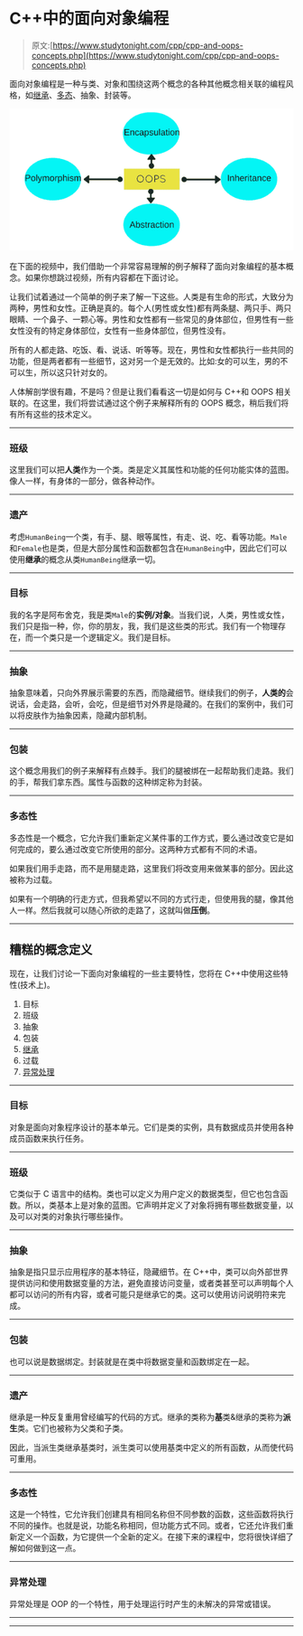 # C++中的面向对象编程

> 原文:[https://www.studytonight.com/cpp/cpp-and-oops-concepts.php](https://www.studytonight.com/cpp/cpp-and-oops-concepts.php)

面向对象编程是一种与类、对象和围绕这两个概念的各种其他概念相关联的编程风格，如[继承](overview-of-inheritance.php)、[多态](function-overriding.php)、抽象、封装等。

![Basic OOPS concepts in c++](img/fc2c42c90ed2951f8ea1170c83f26572.png)

在下面的视频中，我们借助一个非常容易理解的例子解释了面向对象编程的基本概念。如果你想跳过视频，所有内容都在下面讨论。

让我们试着通过一个简单的例子来了解一下这些。人类是有生命的形式，大致分为两种，男性和女性。正确是真的。每个人(男性或女性)都有两条腿、两只手、两只眼睛、一个鼻子、一颗心等。男性和女性都有一些常见的身体部位，但男性有一些女性没有的特定身体部位，女性有一些身体部位，但男性没有。

所有的人都走路、吃饭、看、说话、听等等。现在，男性和女性都执行一些共同的功能，但是两者都有一些细节，这对另一个是无效的。比如:女的可以生，男的不可以生，所以这只针对女的。

人体解剖学很有趣，不是吗？但是让我们看看这一切是如何与 C++和 OOPS 相关联的。在这里，我们将尝试通过这个例子来解释所有的 OOPS 概念，稍后我们将有所有这些的技术定义。

* * *

### 班级

这里我们可以把**人类**作为一个类。类是定义其属性和功能的任何功能实体的蓝图。像人一样，有身体的一部分，做各种动作。

* * *

### 遗产

考虑`HumanBeing`一个类，有手、腿、眼等属性，有走、说、吃、看等功能。`Male`和`Female`也是类，但是大部分属性和函数都包含在`HumanBeing`中，因此它们可以使用**继承**的概念从类`HumanBeing`继承一切。

* * *

### 目标

我的名字是阿布舍克，我是类`Male`的**实例/对象**。当我们说，人类，男性或女性，我们只是指一种，你，你的朋友，我，我们是这些类的形式。我们有一个物理存在，而一个类只是一个逻辑定义。我们是目标。

* * *

### 抽象

抽象意味着，只向外界展示需要的东西，而隐藏细节。继续我们的例子，**人类的**会说话，会走路，会听，会吃，但是细节对外界是隐藏的。在我们的案例中，我们可以将皮肤作为抽象因素，隐藏内部机制。

* * *

### 包装

这个概念用我们的例子来解释有点棘手。我们的腿被绑在一起帮助我们走路。我们的手，帮我们拿东西。属性与函数的这种绑定称为封装。

* * *

### 多态性

多态性是一个概念，它允许我们重新定义某件事的工作方式，要么通过改变它是如何完成的，要么通过改变它所使用的部分。这两种方式都有不同的术语。

如果我们用手走路，而不是用腿走路，这里我们将改变用来做某事的部分。因此这被称为过载。

如果有一个明确的行走方式，但我希望以不同的方式行走，但使用我的腿，像其他人一样。然后我就可以随心所欲的走路了，这就叫做**压倒**。

* * *

## 糟糕的概念定义

现在，让我们讨论一下面向对象编程的一些主要特性，您将在 C++中使用这些特性(技术上)。

1.  目标
2.  班级
3.  抽象
4.  包装
5.  [继承](overview-of-inheritance.php)
6.  过载
7.  [异常处理](exception-handling-in-cpp.php)

* * *

### 目标

对象是面向对象程序设计的基本单元。它们是类的实例，具有数据成员并使用各种成员函数来执行任务。

* * *

### 班级

它类似于 C 语言中的结构。类也可以定义为用户定义的数据类型，但它也包含函数。所以，类基本上是对象的蓝图。它声明并定义了对象将拥有哪些数据变量，以及可以对类的对象执行哪些操作。

* * *

### 抽象

抽象是指只显示应用程序的基本特征，隐藏细节。在 C++中，类可以向外部世界提供访问和使用数据变量的方法，避免直接访问变量，或者类甚至可以声明每个人都可以访问的所有内容，或者可能只是继承它的类。这可以使用访问说明符来完成。

* * *

### 包装

也可以说是数据绑定。封装就是在类中将数据变量和函数绑定在一起。

* * *

### 遗产

继承是一种反复重用曾经编写的代码的方式。继承的类称为**基**类&继承的类称为**派生**类。它们也被称为父类和子类。

因此，当派生类继承基类时，派生类可以使用基类中定义的所有函数，从而使代码可重用。

* * *

### 多态性

这是一个特性，它允许我们创建具有相同名称但不同参数的函数，这些函数将执行不同的操作。也就是说，功能名称相同，但功能方式不同。或者，它还允许我们重新定义一个函数，为它提供一个全新的定义。在接下来的课程中，您将很快详细了解如何做到这一点。

* * *

### 异常处理

异常处理是 OOP 的一个特性，用于处理运行时产生的未解决的异常或错误。

* * *

* * *